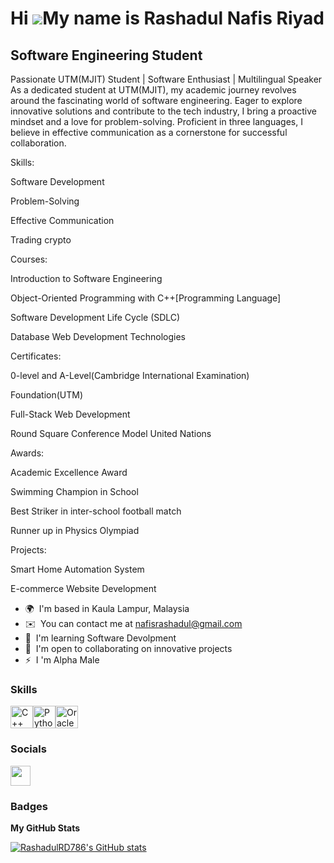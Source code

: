 Hi ![](https://user-images.githubusercontent.com/18350557/176309783-0785949b-9127-417c-8b55-ab5a4333674e.gif)My name is Rashadul Nafis Riyad
============================================================================================================================================

Software Engineering Student
----------------------------

Passionate UTM(MJIT) Student | Software Enthusiast | Multilingual Speaker As a dedicated student at UTM(MJIT), my academic journey revolves around the fascinating world of software engineering. Eager to explore innovative solutions and contribute to the tech industry, I bring a proactive mindset and a love for problem-solving. Proficient in three languages, I believe in effective communication as a cornerstone for successful collaboration. 

Skills: 

Software Development 

Problem-Solving 

Effective Communication 

Trading crypto 

Courses: 

Introduction to Software Engineering 

Object-Oriented Programming with C++\[Programming Language\] 

Software Development Life Cycle (SDLC) 

Database Web Development Technologies 

Certificates: 

0-level and A-Level(Cambridge International Examination) 

Foundation(UTM) 

Full-Stack Web Development 

Round Square Conference Model United Nations 

Awards: 

Academic Excellence Award

Swimming Champion in School 

Best Striker in inter-school football match 

Runner up in Physics Olympiad 

Projects: 

Smart Home Automation System 

E-commerce Website Development

* 🌍  I'm based in Kaula Lampur, Malaysia
* ✉️  You can contact me at [nafisrashadul@gmail.com](mailto:nafisrashadul@gmail.com)
* 🧠  I'm learning Software Devolpment
* 🤝  I'm open to collaborating on innovative projects
* ⚡  I 'm Alpha Male

### Skills


<p align="left">
<a href="https://docs.microsoft.com/en-us/cpp/?view=msvc-170" target="_blank" rel="noreferrer"><img src="https://raw.githubusercontent.com/danielcranney/readme-generator/main/public/icons/skills/cplusplus-colored.svg" width="36" height="36" alt="C++" /></a><a href="https://www.python.org/" target="_blank" rel="noreferrer"><img src="https://raw.githubusercontent.com/danielcranney/readme-generator/main/public/icons/skills/python-colored.svg" width="36" height="36" alt="Python" /></a><a href="https://www.oracle.com/uk/index.html" target="_blank" rel="noreferrer"><img src="https://raw.githubusercontent.com/danielcranney/readme-generator/main/public/icons/skills/oracle-colored.svg" width="36" height="36" alt="Oracle" /></a>
</p>


### Socials

<p align="left"> <a href="https://www.github.com/RashadulRD786" target="_blank" rel="noreferrer"> <picture> <source media="(prefers-color-scheme: dark)" srcset="https://raw.githubusercontent.com/danielcranney/readme-generator/main/public/icons/socials/github-dark.svg" /> <source media="(prefers-color-scheme: light)" srcset="https://raw.githubusercontent.com/danielcranney/readme-generator/main/public/icons/socials/github.svg" /> <img src="https://raw.githubusercontent.com/danielcranney/readme-generator/main/public/icons/socials/github.svg" width="32" height="32" /> </picture> </a></p>

### Badges

<b>My GitHub Stats</b>

<a href="http://www.github.com/RashadulRD786"><img src="https://github-readme-stats.vercel.app/api?username=RashadulRD786&show_icons=true&hide=&count_private=true&title_color=0891b2&text_color=ffffff&icon_color=0891b2&bg_color=1c1917&hide_border=true&show_icons=true" alt="RashadulRD786's GitHub stats" /></a>
